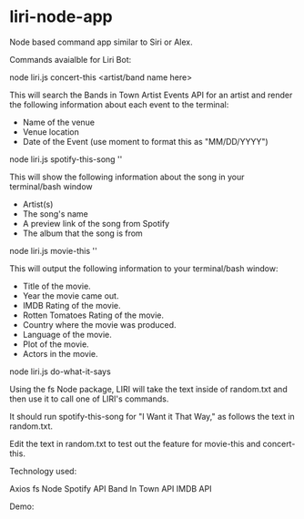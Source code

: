 # liri-node-app

Node based command app similar to Siri or Alex.


Commands avaialble for Liri Bot:


node liri.js concert-this <artist/band name here>


This will search the Bands in Town Artist Events API for an artist and render the following information about each event to the terminal:

* Name of the venue
* Venue location
* Date of the Event (use moment to format this as "MM/DD/YYYY")


node liri.js spotify-this-song '<song name here>'


This will show the following information about the song in your terminal/bash window
* Artist(s)
* The song's name
* A preview link of the song from Spotify
* The album that the song is from


node liri.js movie-this '<movie name here>'


This will output the following information to your terminal/bash window:
  * Title of the movie.
  * Year the movie came out.
  * IMDB Rating of the movie.
  * Rotten Tomatoes Rating of the movie.
  * Country where the movie was produced.
  * Language of the movie.
  * Plot of the movie.
  * Actors in the movie.
  
  
node liri.js do-what-it-says


Using the fs Node package, LIRI will take the text inside of random.txt and then use it to call one of LIRI's commands.


It should run spotify-this-song for "I Want it That Way," as follows the text in random.txt.


Edit the text in random.txt to test out the feature for movie-this and concert-this.


Technology used:

Axios
fs Node 
Spotify API
Band In Town API
IMDB API


Demo: 




